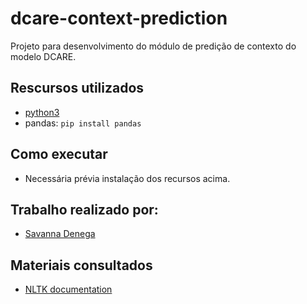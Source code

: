 # dcare-context-prediction
Projeto para desenvolvimento do módulo de predição de contexto do modelo DCARE.

## Rescursos utilizados
- [python3](https://www.python.org/downloads/)
- pandas: `pip install pandas`

## Como executar
- Necessária prévia instalação dos recursos acima.

## Trabalho realizado por:
- [Savanna Denega](https://github.com/savannadenega)

## Materiais consultados
- [NLTK documentation](https://www.nltk.org)
